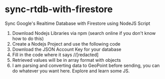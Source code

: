 # sync-rtdb-with-firestore
Sync Google's Realtime Database with Firestore using NodeJS Script
1. Download Nodejs Libraries via npm (search online if you don't know how to do this)
2. Create a Nodejs Project and use the following code
3. Download the JSON Account Key for your database
4. Fill in the code where it says //[redacted]
5. Retrieved values will be in array format with objects
6. I am parsing and converting data to GeoPoint before sending, you can do whatever you want here. Explore and learn some JS.
